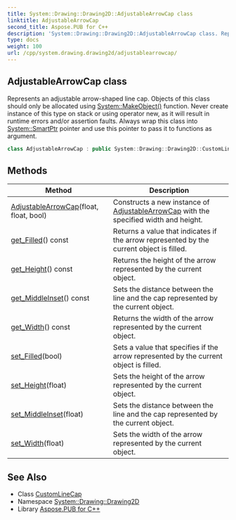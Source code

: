 ```yaml
---
title: System::Drawing::Drawing2D::AdjustableArrowCap class
linktitle: AdjustableArrowCap
second_title: Aspose.PUB for C++
description: 'System::Drawing::Drawing2D::AdjustableArrowCap class. Represents an adjustable arrow-shaped line cap. Objects of this class should only be allocated using System::MakeObject() function. Never create instance of this type on stack or using operator new, as it will result in runtime errors and/or assertion faults. Always wrap this class into System::SmartPtr pointer and use this pointer to pass it to functions as argument in C++.'
type: docs
weight: 100
url: /cpp/system.drawing.drawing2d/adjustablearrowcap/
---
```

## AdjustableArrowCap class


Represents an adjustable arrow-shaped line cap. Objects of this class should only be allocated using [System::MakeObject()](../../system/makeobject/) function. Never create instance of this type on stack or using operator new, as it will result in runtime errors and/or assertion faults. Always wrap this class into [System::SmartPtr](../../system/smartptr/) pointer and use this pointer to pass it to functions as argument.

```cpp
class AdjustableArrowCap : public System::Drawing::Drawing2D::CustomLineCap
```

## Methods

| Method | Description |
| --- | --- |
| [AdjustableArrowCap](./adjustablearrowcap/)(float, float, bool) | Constructs a new instance of [AdjustableArrowCap](./) with the specified width and height. |
| [get_Filled](./get_filled/)() const | Returns a value that indicates if the arrow represented by the current object is filled. |
| [get_Height](./get_height/)() const | Returns the height of the arrow represented by the current object. |
| [get_MiddleInset](./get_middleinset/)() const | Sets the distance between the line and the cap represented by the current object. |
| [get_Width](./get_width/)() const | Returns the width of the arrow represented by the current object. |
| [set_Filled](./set_filled/)(bool) | Sets a value that specifies if the arrow represented by the current object is filled. |
| [set_Height](./set_height/)(float) | Sets the height of the arrow represented by the current object. |
| [set_MiddleInset](./set_middleinset/)(float) | Sets the distance between the line and the cap represented by the current object. |
| [set_Width](./set_width/)(float) | Sets the width of the arrow represented by the current object. |
## See Also

* Class [CustomLineCap](../customlinecap/)
* Namespace [System::Drawing::Drawing2D](../)
* Library [Aspose.PUB for C++](../../)

